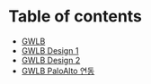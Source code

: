 # Table of contents

* [GWLB](README.md)
* [GWLB Design 1](gwlb-design1.md)
* [GWLB Design 2](gwlb-design2.md)
* [GWLB PaloAlto 연동](paloalto.md)

